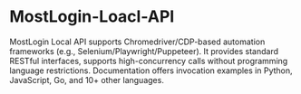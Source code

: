 # MostLogin-Loacl-API
MostLogin Local API supports Chromedriver/CDP-based automation frameworks (e.g., Selenium/Playwright/Puppeteer). It provides standard RESTful interfaces, supports high-concurrency calls without programming language restrictions. Documentation offers invocation examples in Python, JavaScript, Go, and 10+ other languages.
